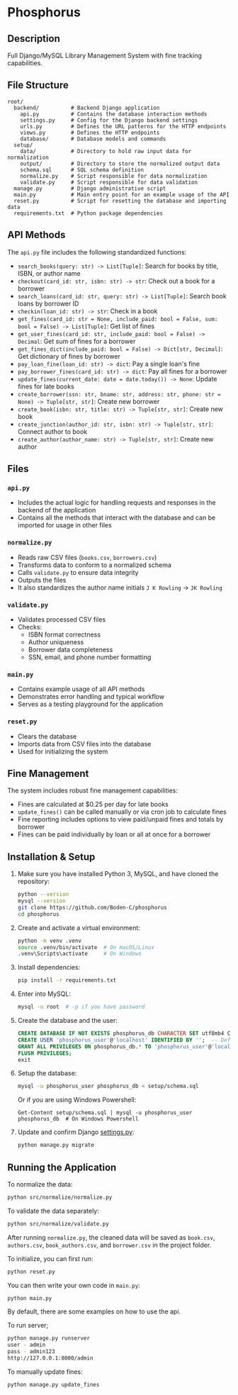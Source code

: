 # Phosphorus

## Description

Full Django/MySQL Library Management System with fine tracking capabilities.

## File Structure

```
root/
  backend/          # Backend Django application
    api.py          # Contains the database interaction methods
    settings.py     # Config for the Django backend settings
    urls.py         # Defines the URL patterns for the HTTP endpoints
    views.py        # Defines the HTTP endpoints
    database/       # Database models and commands
  setup/
    data/           # Directory to hold raw input data for normalization
    output/         # Directory to store the normalized output data
    schema.sql      # SQL schema definition
    normalize.py    # Script responsible for data normalization
    validate.py     # Script responsible for data validation
  manage.py         # Django administrative script
  main.py           # Main entry point for an example usage of the API
  reset.py          # Script for resetting the database and importing data
  requirements.txt  # Python package dependencies
```

## API Methods

The `api.py` file includes the following standardized functions:

- `search_books(query: str) -> List[Tuple]`: Search for books by title, ISBN, or author name
- `checkout(card_id: str, isbn: str) -> str`: Check out a book for a borrower
- `search_loans(card_id: str, query: str) -> List[Tuple]`: Search book loans by borrower ID
- `checkin(loan_id: str) -> str`: Check in a book
- `get_fines(card_id: str = None, include_paid: bool = False, sum: bool = False) -> List[Tuple]`: Get list of fines
- `get_user_fines(card_id: str, include_paid: bool = False) -> Decimal`: Get sum of fines for a borrower
- `get_fines_dict(include_paid: bool = False) -> Dict[str, Decimal]`: Get dictionary of fines by borrower
- `pay_loan_fine(loan_id: str) -> dict`: Pay a single loan's fine
- `pay_borrower_fines(card_id: str) -> dict`: Pay all fines for a borrower
- `update_fines(current_date: date = date.today()) -> None`: Update fines for late books
- `create_borrower(ssn: str, bname: str, address: str, phone: str = None) -> Tuple[str, str]`: Create new borrower
- `create_book(isbn: str, title: str) -> Tuple[str, str]`: Create new book
- `create_junction(author_id: str, isbn: str) -> Tuple[str, str]`: Connect author to book
- `create_author(author_name: str) -> Tuple[str, str]`: Create new author

## Files

### `api.py`

- Includes the actual logic for handling requests and responses in the backend of the application
- Contains all the methods that interact with the database and can be imported for usage in other files

### `normalize.py`

- Reads raw CSV files (`books.csv`, `borrowers.csv`)
- Transforms data to conform to a normalized schema
- Calls `validate.py` to ensure data integrity
- Outputs the files
- It also standardizes the author name initials `J K Rowling` -> `JK Rowling`

### `validate.py`

- Validates processed CSV files
- Checks:
  - ISBN format correctness
  - Author uniqueness
  - Borrower data completeness
  - SSN, email, and phone number formatting

### `main.py`

- Contains example usage of all API methods
- Demonstrates error handling and typical workflow
- Serves as a testing playground for the application

### `reset.py`

- Clears the database
- Imports data from CSV files into the database
- Used for initializing the system

## Fine Management

The system includes robust fine management capabilities:

- Fines are calculated at $0.25 per day for late books
- `update_fines()` can be called manually or via cron job to calculate fines
- Fine reporting includes options to view paid/unpaid fines and totals by borrower
- Fines can be paid individually by loan or all at once for a borrower

## Installation & Setup

1. Make sure you have installed Python 3, MySQL, and have cloned the repository:

   ```sh
   python --version
   mysql --version
   git clone https://github.com/Boden-C/phosphorus
   cd phosphorus
   ```
2. Create and activate a virtual environment:

   ```sh
   python -m venv .venv
   source .venv/bin/activate  # On macOS/Linux
   .venv\Scripts\activate     # On Windows
   ```
3. Install dependencies:

   ```sh
   pip install -r requirements.txt
   ```
4. Enter into MySQL:

   ```sh
   mysql -u root  # -p if you have password
   ```
5. Create the database and the user:

   ```sql
   CREATE DATABASE IF NOT EXISTS phosphorus_db CHARACTER SET utf8mb4 COLLATE utf8mb4_unicode_ci;
   CREATE USER 'phosphorus_user'@'localhost' IDENTIFIED BY '';  -- Default to empty password
   GRANT ALL PRIVILEGES ON phosphorus_db.* TO 'phosphorus_user'@'localhost';
   FLUSH PRIVILEGES;
   exit
   ```
6. Setup the database:

   ```sh
   mysql -u phosphorus_user phosphorus_db < setup/schema.sql
   ```
   Or if you are using Windows Powershell:
   ```pwsh
   Get-Content setup/schema.sql | mysql -u phosphorus_user phosphorus_db  # On Windows Powershell
   ``` 
   
7. Update and confirm Django [settings.py](./api/settings.py):

   ```sh
   python manage.py migrate
   ```

## Running the Application

To normalize the data:

```sh
python src/normalize/normalize.py
```

To validate the data separately:

```sh
python src/normalize/validate.py
```

After running `normalize.py`, the cleaned data will be saved as `book.csv`, `authors.csv`, `book_authors.csv`, and `borrower.csv` in the project folder.

To initialize, you can first run:

```sh
python reset.py
```

You can then write your own code in `main.py`:

```sh
python main.py
```

By default, there are some examples on how to use the api.

To run server;

```sh
python manage.py runserver
user - admin
pass - admin123
http://127.0.0.1:8000/admin
```

To manually update fines:

```sh
python manage.py update_fines
```
